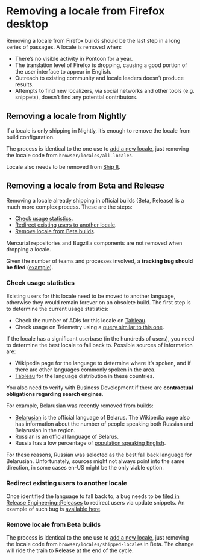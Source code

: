 # Removing a locale from Firefox desktop

Removing a locale from Firefox builds should be the last step in a long series of passages. A locale is removed when:
* There’s no visible activity in Pontoon for a year.
* The translation level of Firefox is dropping, causing a good portion of the user interface to appear in English.
* Outreach to existing community and locale leaders doesn’t produce results.
* Attempts to find new localizers, via social networks and other tools (e.g. snippets), doesn’t find any potential contributors.

## Removing a locale from Nightly

If a locale is only shipping in Nightly, it’s enough to remove the locale from build configuration.

The process is identical to the one use to [add a new locale](adding_nightly.md#add-new-locale-to-build-configuration), just removing the locale code from `browser/locales/all-locales`.

Locale also needs to be removed from [Ship It](https://github.com/mozilla-releng/ship-it/blob/master/README-l10n.md).

## Removing a locale from Beta and Release

Removing a locale already shipping in official builds (Beta, Release) is a much more complex process. These are the steps:
* [Check usage statistics](#check-usage-statistics).
* [Redirect existing users to another locale](#redirect-existing-users-to-another-locale).
* [Remove locale from Beta builds](#remove-locale-from-beta-builds).

Mercurial repositories and Bugzilla components are not removed when dropping a locale.

Given the number of teams and processes involved, a **tracking bug should be filed** ([example](https://bugzilla.mozilla.org/show_bug.cgi?id=1304743)).

### Check usage statistics

Existing users for this locale need to be moved to another language, otherwise they would remain forever on an obsolete build. The first step is to determine the current usage statistics:
* Check the number of ADIs for this locale on [Tableau](https://dataviz.mozilla.org/#/views/LocalizedFirefoxDesktopADI/LocalizedFirefoxDesktopADI).
* Check usage on Telemetry using a [query similar to this one](https://sql.telemetry.mozilla.org/queries/4237).

If the locale has a significant userbase (in the hundreds of users), you need to determine the best locale to fall back to. Possible sources of information are:
* Wikipedia page for the language to determine where it’s spoken, and if there are other languages commonly spoken in the area.
* [Tableau](https://dataviz.mozilla.org/#/views/LocalizedFirefoxDesktopADI/LocalizedFirefoxDesktopADI) for the language distribution in these countries.

You also need to verify with Business Development if there are **contractual obligations regarding search engines**.

For example, Belarusian was recently removed from builds:
* [Belarusian](https://en.wikipedia.org/wiki/Belarusian_language) is the official language of Belarus. The Wikipedia page also has information about the number of people speaking both Russian and Belarusian in the region.
* Russian is an official language of Belarus.
* Russia has a low percentage of [population speaking English](https://en.wikipedia.org/wiki/List_of_countries_by_English-speaking_population).

For these reasons, Russian was selected as the best fall back language for Belarusian. Unfortunately, sources might not always point into the same direction, in some cases en-US might be the only viable option.

### Redirect existing users to another locale

Once identified the language to fall back to, a bug needs to be [filed in Release Engineering::Releases](https://bugzilla.mozilla.org/enter_bug.cgi?product=Release%20Engineering&component=Releases) to redirect users via update snippets. An example of such bug is [available here](https://bugzilla.mozilla.org/show_bug.cgi?id=1304747).

### Remove locale from Beta builds

The process is identical to the one use to [add a new locale](adding_release.md#add-locale-to-build-configuration), just removing the locale code from `browser/locales/shipped-locales` in Beta. The change will ride the train to Release at the end of the cycle.
